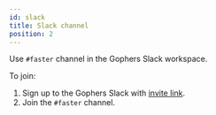 ```yaml
---
id: slack
title: Slack channel
position: 2
---
```


Use `#faster` channel in the Gophers Slack workspace.

To join:

1. Sign up to the Gophers Slack with [invite link](https://invite.slack.golangbridge.org).
2. Join the `#faster` channel.
